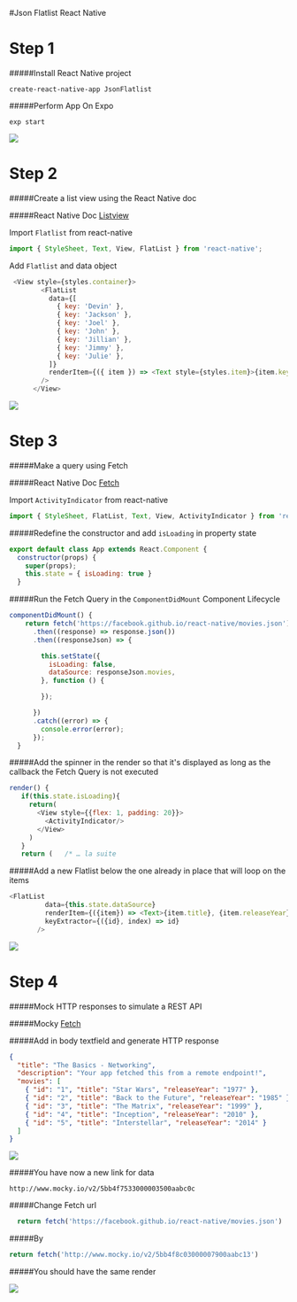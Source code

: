 #Json Flatlist React Native


# Step 1
#####Install React Native project


```shell
create-react-native-app JsonFlatlist
```

#####Perform App On Expo


```shell
exp start
```
![](https://raw.githubusercontent.com/loursbrun/json_flatlist_reactnative/master/Image_Steps/step1.jpg)


# Step 2
#####Create a list view using the React Native doc

#####React Native Doc [Listview](https://facebook.github.io/react-native/docs/using-a-listview "Heading link")

Import `Flatlist` from react-native

```javascript
import { StyleSheet, Text, View, FlatList } from 'react-native';
```

Add `Flatlist` and data object
```javascript
 <View style={styles.container}>
        <FlatList
          data={[
            { key: 'Devin' },
            { key: 'Jackson' },
            { key: 'Joel' },
            { key: 'John' },
            { key: 'Jillian' },
            { key: 'Jimmy' },
            { key: 'Julie' },
          ]}
          renderItem={({ item }) => <Text style={styles.item}>{item.key}</Text>}
        />
      </View>
```
![](https://raw.githubusercontent.com/loursbrun/json_flatlist_reactnative/master/Image_Steps/step2.jpg)


# Step 3
#####Make a query using Fetch

#####React Native Doc [Fetch](https://facebook.github.io/react-native/docs/network "Fetch")

Import `ActivityIndicator` from react-native
```javascript
import { StyleSheet, FlatList, Text, View, ActivityIndicator } from 'react-native';

```

#####Redefine the constructor and add `isLoading` in property state

```javascript
export default class App extends React.Component {
  constructor(props) {
    super(props);
    this.state = { isLoading: true }
  }
```


#####Run the Fetch Query in the `ComponentDidMount` Component Lifecycle

```javascript
componentDidMount() {
    return fetch('https://facebook.github.io/react-native/movies.json')
      .then((response) => response.json())
      .then((responseJson) => {

        this.setState({
          isLoading: false,
          dataSource: responseJson.movies,
        }, function () {

        });

      })
      .catch((error) => {
        console.error(error);
      });
  }
```

#####Add the spinner in the render so that it's displayed as long as the callback the Fetch Query is not executed

```javascript
render() {
   if(this.state.isLoading){
     return(
       <View style={{flex: 1, padding: 20}}>
         <ActivityIndicator/>
       </View>
     )
   }
   return (   /* … la suite

```

#####Add a new Flatlist below the one already in place that will loop on the items

```javascript
<FlatList
         data={this.state.dataSource}
         renderItem={({item}) => <Text>{item.title}, {item.releaseYear}</Text>}
         keyExtractor={({id}, index) => id}
       />

```
![](https://raw.githubusercontent.com/loursbrun/json_flatlist_reactnative/master/Image_Steps/step3.jpg)


# Step 4
#####Mock HTTP responses to simulate a REST API

#####Mocky [Fetch](https://www.mocky.io/ "Mocky")

#####Add in body textfield and generate HTTP response

```json
{
  "title": "The Basics - Networking",
  "description": "Your app fetched this from a remote endpoint!",
  "movies": [
    { "id": "1", "title": "Star Wars", "releaseYear": "1977" },
    { "id": "2", "title": "Back to the Future", "releaseYear": "1985" },
    { "id": "3", "title": "The Matrix", "releaseYear": "1999" },
    { "id": "4", "title": "Inception", "releaseYear": "2010" },
    { "id": "5", "title": "Interstellar", "releaseYear": "2014" }
  ]
}

```
![](https://raw.githubusercontent.com/loursbrun/json_flatlist_reactnative/master/Image_Steps/mocky.png)


#####You have now a new link for data

```
http://www.mocky.io/v2/5bb4f7533000003500aabc0c
```

#####Change Fetch url
```javascript
  return fetch('https://facebook.github.io/react-native/movies.json')
```
#####By
```javascript
return fetch('http://www.mocky.io/v2/5bb4f8c03000007900aabc13')
```

#####You should have the same render

![](https://raw.githubusercontent.com/loursbrun/json_flatlist_reactnative/master/Image_Steps/step3.jpg)
